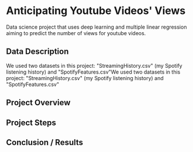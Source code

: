 # Anticipating Youtube Videos' Views 
Data science project that uses deep learning and multiple linear regression aiming to predict the number of views for youtube videos.
## Data Description
We used two datasets in this project: "StreamingHistory.csv" (my Spotify listening history) and "SpotifyFeatures.csv"We used two datasets in this project: "StreamingHistory.csv" (my Spotify listening history) and "SpotifyFeatures.csv"
## Project Overview
## Project Steps
## Conclusion / Results


